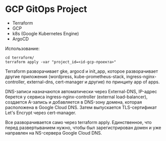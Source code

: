 # GCP GitOps Project
- Terraform
- GCP
- k8s (Google Kubernetes Engine)
- ArgoCD

Использование:
```console
cd terraform/
terraform apply -var "project_id=<id-gcp-проекта>"

```

Terraform разворачивает gke, argocd и init_app, которое разворачивает другие приложения (wordpress, kube-prometheus-stack, ingress-nginx-controller, external-dns, cert-manager и другие) по принципу app of apps.

DNS-записи назначаются автоматически через External-DNS,  IP-адрес берется у сервиса ingress-nginx-controller (external load-balancer), создается A-запись и добавляется в DNS-зону домена, которая расположена в Google Cloud DNS. 
Затем выпускается TLS-сертификат Let's Encrypt через cert-manager.

Все разворачивается само через terraform apply.
Единственное, что перед развертыванием нужно, чтобы был зарегистрирован домен и уже направлен на NS-сервера Google Cloud DNS.

